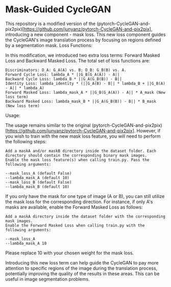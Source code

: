 # Mask-Guided CycleGAN

This repository is a modified version of the (pytorch-CycleGAN-and-pix2pix)[https://github.com/junyanz/pytorch-CycleGAN-and-pix2pix], introducing a new component - mask loss. This new loss component guides the CycleGAN's image translation process by focusing on regions defined by a segmentation mask.
Loss Functions:

In this modification, we introduced two extra loss terms: Forward Masked Loss and Backward Masked Loss. The total set of loss functions are:

    Discriminators: D_A: G_A(A) vs. B; D_B: G_B(B) vs. A.
    Forward Cycle Loss: lambda_A * ||G_B(G_A(A)) - A||
    Backward Cycle Loss: lambda_B * ||G_A(G_B(B)) - B||
    Identity Loss: lambda_identity * (||G_A(B) - B|| * lambda_B + ||G_B(A) - A|| * lambda_A)
    Forward Masked Loss: lambda_mask_A * ||G_B(G_A(A)) - A|| * A_mask (New loss term)
    Backward Masked Loss: lambda_mask_B * ||G_A(G_B(B)) - B|| * B_mask (New loss term)

Usage:

The usage remains similar to the original (pytorch-CycleGAN-and-pix2pix)[https://github.com/junyanz/pytorch-CycleGAN-and-pix2pix]. However, if you wish to train with the new mask loss feature, you will need to perform the following steps:

    Add a maskA and/or maskB directory inside the dataset folder. Each directory should contain the corresponding binary mask images.
    Enable the mask loss feature(s) when calling train.py. Pass the following arguments:

```
--mask_loss_A (default False)
--lambda_mask_A (default 10)
--mask_loss_B (default False)
--lambda_mask_B (default 10)
```

If you only have the mask for one type of image (A or B), you can still utilize the mask loss for the corresponding direction. For instance, if only A's masks are available, enable the Forward Masked Loss as follows:

    Add a maskA directory inside the dataset folder with the corresponding mask images.
    Enable the Forward Masked Loss when calling train.py with the following arguments:

```
--mask_loss_A
--lambda_mask_A 10
```

Please replace 10 with your chosen weight for the mask loss.

Introducing this new loss term can help guide the CycleGAN to pay more attention to specific regions of the image during the translation process, potentially improving the quality of the results in these areas. This can be useful in image segmentation problems.